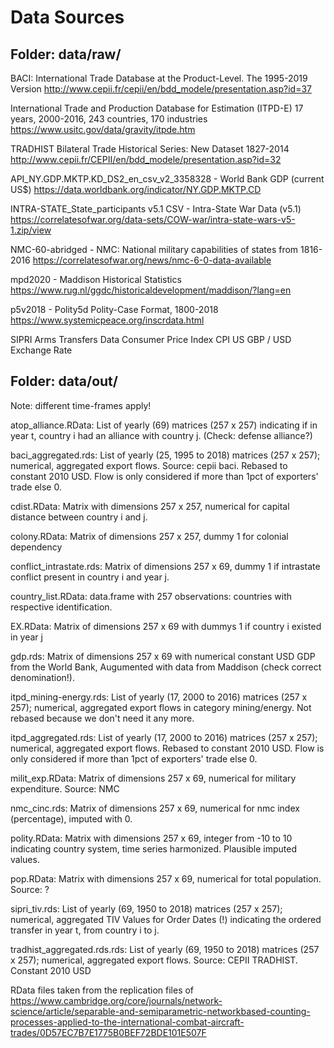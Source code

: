 # Data Sources 
## Folder: data/raw/
BACI: International Trade Database at the Product-Level. The 1995-2019 Version
http://www.cepii.fr/cepii/en/bdd_modele/presentation.asp?id=37


International Trade and Production Database for Estimation (ITPD-E)
17 years, 2000-2016, 243 countries, 170 industries
https://www.usitc.gov/data/gravity/itpde.htm


TRADHIST Bilateral Trade Historical Series: New Dataset 1827-2014
http://www.cepii.fr/CEPII/en/bdd_modele/presentation.asp?id=32


API_NY.GDP.MKTP.KD_DS2_en_csv_v2_3358328 - World Bank GDP (current US$)
https://data.worldbank.org/indicator/NY.GDP.MKTP.CD


INTRA-STATE_State_participants v5.1 CSV - Intra-State War Data (v5.1)
https://correlatesofwar.org/data-sets/COW-war/intra-state-wars-v5-1.zip/view


NMC-60-abridged - NMC: National military capabilities of states from 1816-2016
https://correlatesofwar.org/news/nmc-6-0-data-available


mpd2020 - Maddison Historical Statistics
https://www.rug.nl/ggdc/historicaldevelopment/maddison/?lang=en


p5v2018 - Polity5d Polity-Case Format, 1800-2018
https://www.systemicpeace.org/inscrdata.html


SIPRI Arms Transfers Data
Consumer Price Index CPI US
GBP / USD Exchange Rate


## Folder: data/out/
Note: different time-frames apply!

atop_alliance.RData: List of yearly (69) matrices (257 x 257) indicating if in 
year t, country i had an alliance with country j. (Check: defense alliance?)  

baci_aggregated.rds: List of yearly (25, 1995 to 2018) matrices (257 x 257); 
numerical, aggregated export flows. Source: cepii baci. Rebased to constant 2010 USD. 
Flow is only considered if more than 1pct of exporters' trade else 0.

cdist.RData: Matrix with dimensions 257 x 257, numerical for capital distance 
between country i and j.

colony.RData: Matrix of dimensions 257 x 257, dummy 1 for colonial dependency

conflict_intrastate.rds: Matrix of dimensions 257 x 69, dummy 1 if intrastate 
conflict present in country i and year j.

country_list.RData: data.frame with 257 observations: countries with respective 
identification.

EX.RData: Matrix of dimensions 257 x 69 with dummys 1 if country i existed in year j

gdp.rds: Matrix of dimensions 257 x 69 with numerical constant USD GDP from the 
World Bank, Augumented with data from Maddison (check correct denomination!).

itpd_mining-energy.rds: List of yearly (17, 2000 to 2016) matrices (257 x 257); 
numerical, aggregated export flows in category mining/energy. 
Not rebased because we don't need it any more.

itpd_aggregated.rds: List of yearly (17, 2000 to 2016) matrices (257 x 257); 
numerical, aggregated export flows. Rebased to constant 2010 USD.
Flow is only considered if more than 1pct of exporters' trade else 0.

milit_exp.RData: Matrix of dimensions 257 x 69, numerical for military expenditure. Source: NMC

nmc_cinc.rds: Matrix of dimensions 257 x 69, numerical for nmc index (percentage), imputed with 0.

polity.RData: Matrix with dimensions 257 x 69, integer from -10 to 10 indicating 
country system, time series harmonized. Plausible imputed values.

pop.RData: Matrix with dimensions 257 x 69, numerical for total population. Source: ?

sipri_tiv.rds: List of yearly (69, 1950 to 2018) matrices (257 x 257); numerical, 
aggregated TIV Values for Order Dates (!) indicating the ordered transfer in year t, from country i to j.

tradhist_aggregated.rds.rds: List of yearly (69, 1950 to 2018) matrices (257 x 257); 
numerical, aggregated export flows. Source: CEPII TRADHIST. Constant 2010 USD

RData files taken from the replication files of https://www.cambridge.org/core/journals/network-science/article/separable-and-semiparametric-networkbased-counting-processes-applied-to-the-international-combat-aircraft-trades/0D57EC7B7E1775B0BEF72BDE101E507F


